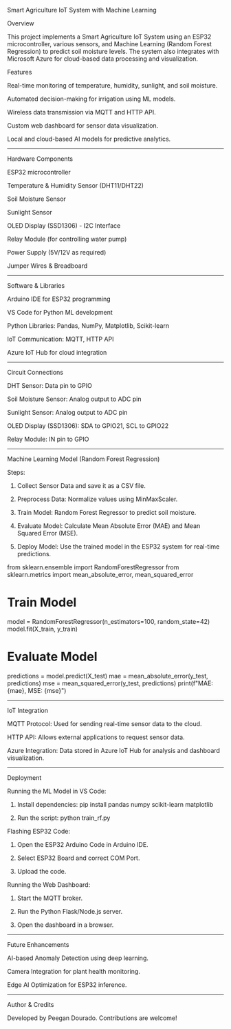 Smart Agriculture IoT System with Machine Learning

Overview

This project implements a Smart Agriculture IoT System using an ESP32 microcontroller, various sensors, and Machine Learning (Random Forest Regression) to predict soil moisture levels. The system also integrates with Microsoft Azure for cloud-based data processing and visualization.

Features

Real-time monitoring of temperature, humidity, sunlight, and soil moisture.

Automated decision-making for irrigation using ML models.

Wireless data transmission via MQTT and HTTP API.

Custom web dashboard for sensor data visualization.

Local and cloud-based AI models for predictive analytics.



---

Hardware Components

ESP32 microcontroller

Temperature & Humidity Sensor (DHT11/DHT22)

Soil Moisture Sensor

Sunlight Sensor

OLED Display (SSD1306) - I2C Interface

Relay Module (for controlling water pump)

Power Supply (5V/12V as required)

Jumper Wires & Breadboard



---

Software & Libraries

Arduino IDE for ESP32 programming

VS Code for Python ML development

Python Libraries: Pandas, NumPy, Matplotlib, Scikit-learn

IoT Communication: MQTT, HTTP API

Azure IoT Hub for cloud integration



---

Circuit Connections

DHT Sensor: Data pin to GPIO

Soil Moisture Sensor: Analog output to ADC pin

Sunlight Sensor: Analog output to ADC pin

OLED Display (SSD1306): SDA to GPIO21, SCL to GPIO22

Relay Module: IN pin to GPIO



---

Machine Learning Model (Random Forest Regression)

Steps:

1. Collect Sensor Data and save it as a CSV file.


2. Preprocess Data: Normalize values using MinMaxScaler.


3. Train Model: Random Forest Regressor to predict soil moisture.


4. Evaluate Model: Calculate Mean Absolute Error (MAE) and Mean Squared Error (MSE).


5. Deploy Model: Use the trained model in the ESP32 system for real-time predictions.



from sklearn.ensemble import RandomForestRegressor
from sklearn.metrics import mean_absolute_error, mean_squared_error

# Train Model
model = RandomForestRegressor(n_estimators=100, random_state=42)
model.fit(X_train, y_train)

# Evaluate Model
predictions = model.predict(X_test)
mae = mean_absolute_error(y_test, predictions)
mse = mean_squared_error(y_test, predictions)
print(f"MAE: {mae}, MSE: {mse}")


---

IoT Integration

MQTT Protocol: Used for sending real-time sensor data to the cloud.

HTTP API: Allows external applications to request sensor data.

Azure Integration: Data stored in Azure IoT Hub for analysis and dashboard visualization.



---

Deployment

Running the ML Model in VS Code:

1. Install dependencies: pip install pandas numpy scikit-learn matplotlib


2. Run the script: python train_rf.py



Flashing ESP32 Code:

1. Open the ESP32 Arduino Code in Arduino IDE.


2. Select ESP32 Board and correct COM Port.


3. Upload the code.



Running the Web Dashboard:

1. Start the MQTT broker.


2. Run the Python Flask/Node.js server.


3. Open the dashboard in a browser.




---

Future Enhancements

AI-based Anomaly Detection using deep learning.

Camera Integration for plant health monitoring.

Edge AI Optimization for ESP32 inference.



---

Author & Credits

Developed by Peegan Dourado. Contributions are welcome!